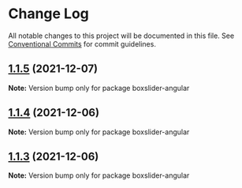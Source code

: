 # Change Log

All notable changes to this project will be documented in this file.
See [Conventional Commits](https://conventionalcommits.org) for commit guidelines.

## [1.1.5](https://github.com/boxslider/slider/compare/v1.1.4...v1.1.5) (2021-12-07)

**Note:** Version bump only for package boxslider-angular





## [1.1.4](https://github.com/boxslider/slider/compare/v1.1.3...v1.1.4) (2021-12-06)

**Note:** Version bump only for package boxslider-angular





## [1.1.3](https://github.com/boxslider/slider/compare/v1.1.2...v1.1.3) (2021-12-06)

**Note:** Version bump only for package boxslider-angular

